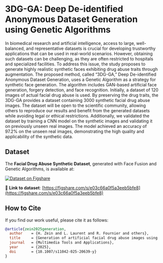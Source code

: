 # 3DG-GA: Deep De-identified Anonymous Dataset Generation using Genetic Algorithms  

In biomedical research and artificial intelligence, access to large, well-balanced, and representative datasets is crucial for developing trustworthy applications that can be used in real-world scenarios. However, obtaining such datasets can be challenging, as they are often restricted to hospitals and specialized facilities. To address this issue, the study proposes to generate highly realistic synthetic faces exhibiting drug abuse traits through augmentation. The proposed method, called “3DG-GA,” Deep De-identified Anonymous Dataset Generation, uses a Genetic Algorithm as a strategy for synthetic face generation. The algorithm includes GAN-based artificial face generation, forgery detection, and face recognition. Initially, a dataset of 120 images of actual facial drug abuse is used. By preserving the drug traits, the 3DG-GA provides a dataset containing 3000 synthetic facial drug abuse images. The dataset will be open to the scientific community, allowing others to reproduce our results and benefit from the generated datasets while avoiding legal or ethical restrictions. Additionally, we validated the dataset by training a CNN model on the synthetic images and validating it on previously unseen real images. The model achieved an accuracy of 97.2% on the unseen real images, demonstrating the high quality and applicability of the synthetic data.  

## Dataset  

The **Facial Drug Abuse Synthetic Dataset**, generated with Face Fusion and Genetic Algorithms, is available at:  

[![Dataset on Figshare](https://img.shields.io/badge/Figshare-Dataset-blue)](https://figshare.com/s/e03c66a0f5a3eeb5bfe8)  

🔗 **Link to dataset**: [https://figshare.com/s/e03c66a0f5a3eeb5bfe8](https://figshare.com/s/e03c66a0f5a3eeb5bfe8)  

## How to Cite  

If you find our work useful, please cite it as follows:  

```bibtex
@article{zein2025generation,
  author    = {H. Zein and L. Laurent and R. Fournier and others},
  title     = {Generation of artificial facial drug abuse images using deep de-identified anonymous dataset augmentation through genetics algorithm (3DG-GA)},
  journal   = {Multimedia Tools and Applications},
  year      = {2025},
  doi       = {10.1007/s11042-025-20639-y}
}
